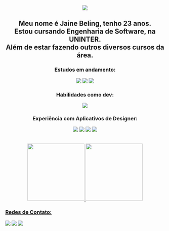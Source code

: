 <div align="center"> 
  <img src="https://user-images.githubusercontent.com/95389587/213133325-3effc4d7-9ad1-4481-bf68-e8a90bb8dd77.png">
</div>

<div>
  <h2 align="center">Meu nome é Jaine Beling, tenho 23 anos.<br>Estou cursando Engenharia de Software, na UNINTER.<br>Além de estar fazendo outros diversos cursos da área.</h2>
</div>

<div align="center">
  <h3>Estudos em andamento:</h3>
  <img src="https://img.shields.io/badge/HTML5-E34F26?style=for-the-badge&logo=html5&logoColor=white">
  <img src="https://img.shields.io/badge/CSS3-1572B6?style=for-the-badge&logo=css3&logoColor=white">
  <img src="https://img.shields.io/badge/JavaScript-323330?style=for-the-badge&logo=javascript&logoColor=F7DF1E">
</div>

<div align="center">
  <h3>Habilidades como dev:</h3>
  <img src="https://img.shields.io/badge/Visual_Studio_Code-0078D4?style=for-the-badge&logo=visual%20studio%20code&logoColor=white">
</div>

<div align="center">
  <h3>Experiência com Aplicativos de Designer:</h3>
  <img src="https://img.shields.io/badge/Adobe%20Photoshop-31A8FF?style=for-the-badge&logo=Adobe%20Photoshop&logoColor=black">
  <img src="https://img.shields.io/badge/Adobe%20XD-470137?style=for-the-badge&logo=Adobe%20XD&logoColor=#FF61F6">
  <img src="https://img.shields.io/badge/Figma-F24E1E?style=for-the-badge&logo=figma&logoColor=white">
  <img src="https://img.shields.io/badge/Adobe%20after%20affects-CF96FD?style=for-the-badge&logo=Adobe%20after%20effects&logoColor=393665">
</div>
  <br><br>
<div align="center">
  <a href="https://github.com/JMBeling">
  <img height="180em" "width="42%" src="https://github-readme-stats.vercel.app/api?username=JMBeling&show_icons=true&theme=tokyonight&include_all_commits=true&count_private=true"/>
  <img height="180em" "width="50%" src="https://github-readme-stats.vercel.app/api/top-langs/?username=JMBeling&layout=compact&langs_count=7&theme=tokyonight"/>
</div>
 
  <div>
    <h3>Redes de Contato:</h3>
     <a href="https://www.instagram.com/jm_beling/" target="_blank"><img src="https://img.shields.io/badge/-Instagram-%23E4405F?style=for-the-badge&logo=instagram&logoColor=white" target="_blank"></a>
     <a href="https://www.linkedin.com/in/jaine-beling/" target="_blank"><img src="https://img.shields.io/badge/-LinkedIn-%230077B5?style=for-the-badge&logo=linkedin&logoColor=white" target="_blank"></a> 
    <a href="https://www.linkedin.com/in/jaine-beling/" target="_blank"><img src="https://img.shields.io/badge/Telegram-2CA5E0?style=for-the-badge&logo=telegram&logoColor=white" target="_blank"></a> 
   
 
  </div>
